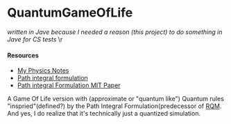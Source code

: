 # QuantumGameOfLife

*written in Jave because I needed a reason (this project) to do something in Jave for CS tests* \r

#### Resources
- [My Physics Notes](math_foundation.pdf)
- [Path integral formulation](https://en.wikipedia.org/wiki/Path_integral_formulation)
- [Path integral Formulation MIT Paper](MIT-Path-Integral-paper.pdf)

A Game Of Life version with (approximate or "quantum like") Quantum rules "inspried"(defined?) by the Path Integral Formulation(predecessor of [RQM](https://en.wikipedia.org/wiki/Relativistic_quantum_mechanics). And yes, I do realize that it's technically just a quantized simulation.

